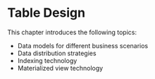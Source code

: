 # Table Design

This chapter introduces the following topics:

- Data models for different business scenarios
- Data distribution strategies
- Indexing technology
- Materialized view technology
